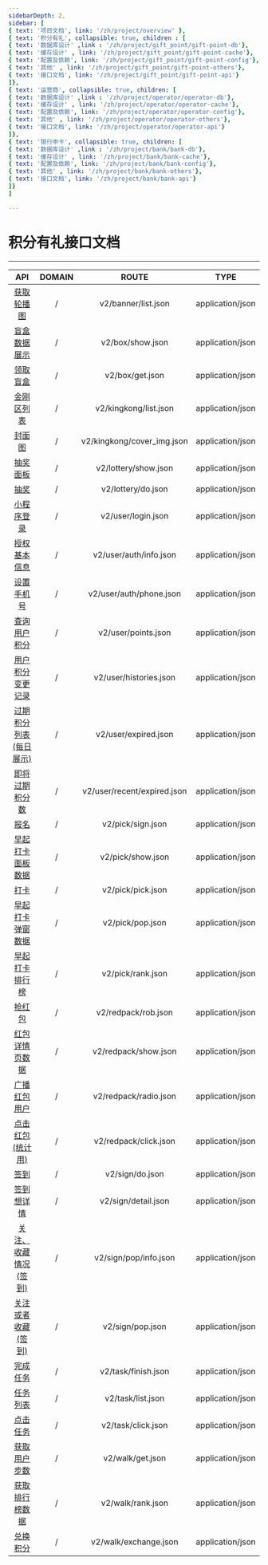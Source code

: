 ```yaml
---
sidebarDepth: 2,
sidebar: [
{ text: '项目文档', link: '/zh/project/overview' },
{ text: '积分有礼', collapsible: true, children : [
{ text: '数据库设计' ,link : '/zh/project/gift_point/gift-point-db'},
{ text: '缓存设计' , link: '/zh/project/gift_point/gift-point-cache'},
{ text: '配置及依赖', link: '/zh/project/gift_point/gift-point-config'},
{ text: '其他' , link: '/zh/project/gift_point/gift-point-others'},
{ text: '接口文档', link: '/zh/project/gift_point/gift-point-api'}
]},
{ text: '运营商', collapsible: true, children: [
{ text: '数据库设计' ,link : '/zh/project/operator/operator-db'},
{ text: '缓存设计' , link: '/zh/project/operator/operator-cache'},
{ text: '配置及依赖', link: '/zh/project/operator/operator-config'},
{ text: '其他' , link: '/zh/project/operator/operator-others'},
{ text: '接口文档', link: '/zh/project/operator/operator-api'}
]},
{ text: '银行申卡', collapsible: true, children: [
{ text: '数据库设计' ,link : '/zh/project/bank/bank-db'},
{ text: '缓存设计' , link: '/zh/project/bank/bank-cache'},
{ text: '配置及依赖', link: '/zh/project/bank/bank-config'},
{ text: '其他' , link: '/zh/project/bank/bank-others'},
{ text: '接口文档', link: '/zh/project/bank/bank-api'}
]}
]

---
```


# 积分有礼接口文档

---

|          API           | DOMAIN |            ROUTE            |       TYPE       |
| :--------------------: | :----: | :-------------------------: | :--------------: |
|       [获取轮播图](/zh/project/gift_point/api/banner)       |   /    |     v2/banner/list.json     | application/json |
|      [盲盒数据展示](/zh/project/gift_point/api/box-show)      |   /    |      v2/box/show.json       | application/json |
|        [领取盲盒](/zh/project/gift_point/api/box-get)        |   /    |       v2/box/get.json       | application/json |
|       [金刚区列表](/zh/project/gift_point/api/king-list)       |   /    |    v2/kingkong/list.json    | application/json |
|         [封面图](/zh/project/gift_point/api/king-img)         |   /    | v2/kingkong/cover_img.json  | application/json |
|        [抽奖面板](/zh/project/gift_point/api/lottery-board)        |   /    |    v2/lottery/show.json     | application/json |
|          [抽奖](/zh/project/gift_point/api/lottery-do)          |   /    |     v2/lottery/do.json      | application/json |
|       [小程序登录](/zh/project/gift_point/api/my-login)       |   /    |     v2/user/login.json      | application/json |
|      [授权基本信息](/zh/project/gift_point/api/my-auth-info)      |   /    |   v2/user/auth/info.json    | application/json |
|       [设置手机号](/zh/project/gift_point/api/my-auth-phone)       |   /    |   v2/user/auth/phone.json   | application/json |
|      [查询用户积分](/zh/project/gift_point/api/my-points)      |   /    |     v2/user/points.json     | application/json |
|    [用户积分变更记录](/zh/project/gift_point/api/my-points-record)    |   /    |   v2/user/histories.json    | application/json |
| [过期积分列表(每日展示)](/zh/project/gift_point/api/my-expired-list) |   /    |    v2/user/expired.json     | application/json |
|     [即将过期积分数](/zh/project/gift_point/api/my-expired-points)     |   /    | v2/user/recent/expired.json | application/json |
|          [报名](/zh/project/gift_point/api/pick-sign)          |   /    |      v2/pick/sign.json      | application/json |
|    [早起打卡面板数据](/zh/project/gift_point/api/pick-board)    |   /    |      v2/pick/show.json      | application/json |
|          [打卡](/zh/project/gift_point/api/pick-pick)          |   /    |      v2/pick/pick.json      | application/json |
|    [早起打卡弹窗数据](/zh/project/gift_point/api/pick-pop)    |   /    |      v2/pick/pop.json       | application/json |
|     [早起打卡排行榜](/zh/project/gift_point/api/pick-rank)     |   /    |      v2/pick/rank.json      | application/json |
|         [抢红包](/zh/project/gift_point/api/redpack-rob)         |   /    |     v2/redpack/rob.json     | application/json |
|     [红包详情页数据](/zh/project/gift_point/api/redpack-list)     |   /    |    v2/redpack/show.json     | application/json |
|      [广播红包用户](/zh/project/gift_point/api/redpack-radio)      |   /    |    v2/redpack/radio.json    | application/json |
|    [点击红包(统计用)](/zh/project/gift_point/api/redpack-click)    |   /    |    v2/redpack/click.json    | application/json |
|          [签到](/zh/project/gift_point/api/sign-sign)          |   /    |       v2/sign/do.json       | application/json |
|       [签到想详情](/zh/project/gift_point/api/sign-detail)       |   /    |     v2/sign/detail.json     | application/json |
|  [关注、收藏情况(签到)](/zh/project/gift_point/api/sign-pop-info)  |   /    |    v2/sign/pop/info.json    | application/json |
|   [关注或者收藏(签到)](/zh/project/gift_point/api/sign-pop)   |   /    |      v2/sign/pop.json       | application/json |
|        [完成任务](/zh/project/gift_point/api/task-do)        |   /    |     v2/task/finish.json     | application/json |
|        [任务列表](/zh/project/gift_point/api/task-list)        |   /    |      v2/task/list.json      | application/json |
|        [点击任务](/zh/project/gift_point/api/task-click)        |   /    |     v2/task/click.json      | application/json |
|      [获取用户步数](/zh/project/gift_point/api/walk-get)      |   /    |      v2/walk/get.json       | application/json |
|     [获取排行榜数据](/zh/project/gift_point/api/walk-rank)     |   /    |      v2/walk/rank.json      | application/json |
|        [兑换积分](/zh/project/gift_point/api/walk-exchange)        |   /    |    v2/walk/exchange.json    | application/json |


